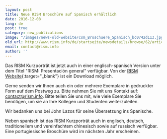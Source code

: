 ```yaml
---
layout: post
title: Neue RISM Broschüre auf Spanisch erhältlich
date: 2016-12-08
lang: de
post: true
category: new_publications
image: "/images/news-old-website/csm_Broschuere_Spanisch_bc0742d113.jpg"
old_url: http://www.rism.info/de/startseite/newsdetails/browse/62/article/64/new-rism-brochure-in-spanish-now-available.html
email: contact@rism.info
author: ''
---
```

Das RISM Kurzporträt ist jetzt auch in einer englisch-spanisch Version unter dem Titel "RISM: Presentación general" verfügbar. Von der [RISM Website](/publications/brochures.html){:target="_blank"} ist ein Download möglich.


Gerne senden wir Ihnen auch ein oder mehrere Exemplare in gedruckter Form auf dem Postweg zu. Bitte nehmen Sie mit uns Kontakt auf: [contact@rism.info](mailto:contact@rism.info). Bitte teilen Sie uns mit, wie viele Exemplare Sie benötigen, um sie an Ihre Kollegen und Studenten weiterzuleiten.


Wir bedanken uns bei John Lazos für seine Übersetzung ins Spanische.

Neben spanisch ist das RISM Kurzporträt auch in englisch, deutsch, traditionellem und vereinfachtem chinesisch sowie auf russisch verfügbar. Eine portugiesische Broschüre wird im nächsten Jahr erscheinen.



